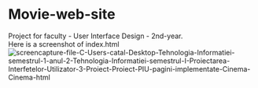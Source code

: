 # Movie-web-site
Project for faculty - User Interface Design - 2nd-year.<br/>
Here is a screenshot of index.html<br/>
![screencapture-file-C-Users-catal-Desktop-Tehnologia-Informatiei-semestrul-1-anul-2-Tehnologia-Informatiei-semestrul-I-Proiectarea-Interfetelor-Utilizator-3-Proiect-Proiect-PIU-pagini-implementate-Cinema-Cinema-html](https://user-images.githubusercontent.com/50969642/114272199-d567a280-9a1d-11eb-9ce5-f16a4732c885.png)
